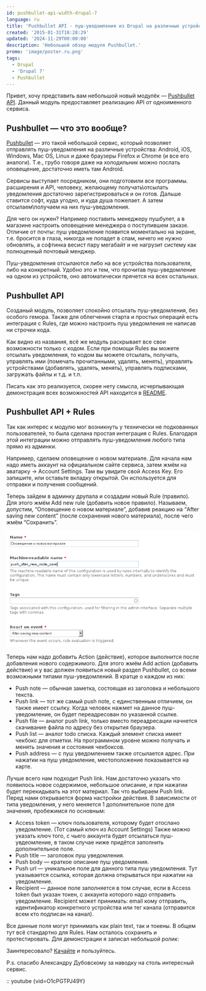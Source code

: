 ```yaml
---
id: pushbullet-api-width-drupal-7
language: ru
title: 'Pushbullet API - пуш-уведомления из Drupal на различные устройства'
created: '2015-01-31T18:28:29'
updated: '2024-11-29T00:00:00'
description: 'Небольшой обзор модуля Pushbullet.'
promo: 'image/poster.ru.png'
tags:
  - Drupal
  - 'Drupal 7'
  - Pushbullet
---
```


Привет, хочу представить вам небольшой новый
модулёк — [Pushbullet API](https://drupal.org/project/pushbullet). Данный модуль
предоставляет реализацию API от одноименного сервиса.

## Pushbullet — что это вообще?

[Pushbullet](https://pushbullet.com) — это такой небольшой сервис, который
позволяет отправлять пуш-уведомления на различные устройства: Android, iOS,
Windows, Mac OS, Linux и даже браузеры Firefox и Chrome (и все его аналоги).
Т.е., грубо говоря даже на холодильник можно послать оповещение, достаточно
иметь там Android.

Сервисы выступает посредником, они подготовили все программы. расширения и API,
человеку, желающему получать\отсылать уведомления достаточно зарегистрироваться
и он готов. Дальше ставится софт, куда угодно, и куда душа пожелает. А затем
отсылаем\получаем на них пуш-уведомления.

Для чего он нужен? Например поставить менеджеру пушбулет, а в магазине настроить
оповещение менеджера о поступившем заказе. Отличие от почты: пуш уведомление
появится моментально на экране, т.е. бросится в глаза, никогда не попадет в
спам, ничего не нужно обновлять, а софтинка весист пару мегабайт и не нагрузит
систему как полноценный почтовый менджер.

Пуш-уведомления отсылаются либо на все устройства пользователя, либо на
конкретный. Удобно это и тем, что прочитав пуш-уведомление на одном из
устройств, оно автоматически прячется на всех остальных.

## Pushbullet API

Созданый модуль, позволяет спокойно отсылать пуш-уведомления, без особого
гемора. Также для облегчения старта и простых операций есть интеграция с Rules,
где можно настроить пуш уведомления не написав ни строчки кода.

Как видно из названия, всё же модуль раскрывает все свои возможности только с
кодом. Если при помощи Rules вы можете отсылать уведомления, то кодом вы можете
отсылать, получать, управлять ими (помечать прочитанными, удалять, менять),
управлять устройствами (добавлять, удалять, менять), управлять подписками,
загружать файлы и т.д. и т.п.

Писать как это реализуется, скорее нету смысла, исчерпывающая демонстрация всех
возможностей API находится
в [README](https://github.com/Niklan/Pushbullet#code-examples).

## Pushbullet API + Rules

Так как интерес к модулю мог возникнуть у технически не подкованных
пользователей, то была сделана простая интеграция с Rules. Благодаря этой
интеграции можно отправлять пуш-уведомления любого типа прямо из админки.

Например, сделаем оповещение о новом материале. Для начала нам надо иметь
аккаунт на официальном сайте сервиса, затем жмём на аватарку -> Account
Settings. Там вы увидите свой Access Key. Его запишите, или оставьте вкладку
открытой. Он используется для отправки и получения сообщений.

Теперь зайдем в админку друпала и создадим новый Rule (правило). Для этого жмём
Add new rule (добавить новое правило). Называем, допустим, “Оповещение о новом
материале”, добавив реакцию на “After saving new content” (после сохранения
нового материала), после чего жмём “Сохранить”.

![Pushbullet Drupal Rules](image/_001.png)

Теперь нам надо добавить Action (действие), которое выполнится после добавления
нового содержимого. Для этого жмём Add action (добавить действие) и у вас должен
появиться новый раздел Pushbullet, со всеми возможными типами пуш-уведомлений. В
кратце о каждом из них:

* Push note — обычная заметка, состоящая из заголовка и небольшого текста.
* Push link — тот же самый push note, с единственным отличием, он также имеет
  ссылку. Когда человек нажмет на данное пуш-уведомление, он будет переадресован
  по указанной ссылке.
* Push file — аналог push link, только вместо переадресации начнется скачивание
  файла по адресу без открытия браузера.
* Push list — аналог todo списка. Каждый элемент списка имеет чекбокс для
  отметки. На программном уровне можно получать и менять значения и состояния
  чекбоксов.
* Push address — с пуш уведомлением также отсылается адрес. При нажатии на пуш
  уведомление, местоположение показывается на карте.

Лучше всего нам подходит Push link. Нам достаточно указать что появилось новое
содержимое, небольшое описание, и при нажатии будет перекидывать на этот
материал. Так что выбираем Push link. Перед нами открывается форма настройки
действия. В зависимости от типа уведомления, у него меняется 1 дополнительное
поле для значения, пробежимся по основным:

* Access token — ключ пользователя, которому будет отослано уведомление. (Тот
  самый ключ из Account Settings) Также можно указать ключ того, с чьего
  аккаунта будет отсылаться пуш-увдеомление, в таком случае ниже придётся
  заполнить дополнительное поле.
* Push title — заголовок пуш уведомления.
* Push body — краткое описание пуш уведомления.
* Push url — уникальное поле для данного типа пуш уведомления. Тут указывается
  ссылка, которая должна открываться при нажатии на уведомление.
* Recipient — данное поле заполняется в том случае, если в Access token был
  указан токен, с аккаунта которого надо отправить уведомление. Recipient может
  принимать: email кому отправить, идентификатор конкретного устройства или тег
  канала (отправится всем кто подписан на канал).

Все данные поля могут принимать как plain text, так и токены. В общем тут всё
стандартно для Rules. Нам осталось сохранить и протестировать. Для демонстрации
я записал небольшой ролик:

Заинтересовало? [Качайте](https://drupal.org/project/pushbullet) и пользуйтесь.

P.s. спасибо Александру Дубовскому за наводку на столь интересный сервис.

:: youtube {vid=O1cPGTPJ49Y}
